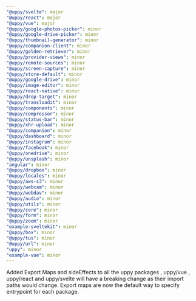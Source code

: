 ```yaml
---
"@uppy/svelte": major
"@uppy/react": major
"@uppy/vue": major
"@uppy/google-photos-picker": minor
"@uppy/google-drive-picker": minor
"@uppy/thumbnail-generator": minor
"@uppy/companion-client": minor
"@uppy/golden-retriever": minor
"@uppy/provider-views": minor
"@uppy/remote-sources": minor
"@uppy/screen-capture": minor
"@uppy/store-default": minor
"@uppy/google-drive": minor
"@uppy/image-editor": minor
"@uppy/react-native": minor
"@uppy/drop-target": minor
"@uppy/transloadit": minor
"@uppy/components": minor
"@uppy/compressor": minor
"@uppy/status-bar": minor
"@uppy/xhr-upload": minor
"@uppy/companion": minor
"@uppy/dashboard": minor
"@uppy/instagram": minor
"@uppy/facebook": minor
"@uppy/onedrive": minor
"@uppy/unsplash": minor
"angular": minor
"@uppy/dropbox": minor
"@uppy/locales": minor
"@uppy/aws-s3": minor
"@uppy/webcam": minor
"@uppy/webdav": minor
"@uppy/audio": minor
"@uppy/utils": minor
"@uppy/core": minor
"@uppy/form": minor
"@uppy/zoom": minor
"example-sveltekit": minor
"@uppy/box": minor
"@uppy/tus": minor
"@uppy/url": minor
"uppy": minor
"example-vue": minor
---
```


Added Export Maps and sideEffects to all the uppy packages , uppy/vue , uppy/react and uppy/svelte will have a breaking change as their import paths would change. Export maps are now the default way to specify entrypoint for each package.
